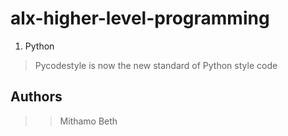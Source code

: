 # alx-higher-level-programming

1. Python
> Pycodestyle is now the new standard of Python style code

## Authors
>> Mithamo Beth
